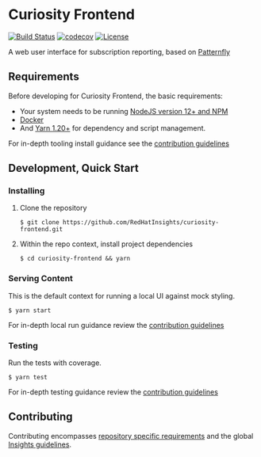 # Curiosity Frontend
[![Build Status](https://travis-ci.org/RedHatInsights/curiosity-frontend.svg?branch=master)](https://travis-ci.org/RedHatInsights/curiosity-frontend)
[![codecov](https://codecov.io/gh/RedHatInsights/curiosity-frontend/branch/master/graph/badge.svg)](https://codecov.io/gh/RedHatInsights/curiosity-frontend)
[![License](https://img.shields.io/github/license/RedHatInsights/curiosity-frontend.svg)](https://github.com/RedHatInsights/curiosity-frontend/blob/master/LICENSE)

A web user interface for subscription reporting, based on [Patternfly](https://www.patternfly.org/)

## Requirements
Before developing for Curiosity Frontend, the basic requirements:
 * Your system needs to be running [NodeJS version 12+ and NPM](https://nodejs.org/)
 * [Docker](https://docs.docker.com/engine/installation/)
 * And [Yarn 1.20+](https://yarnpkg.com) for dependency and script management.
 
For in-depth tooling install guidance see the [contribution guidelines](./CONTRIBUTING.md#Install)

## Development, Quick Start

### Installing
  1. Clone the repository
     ```
     $ git clone https://github.com/RedHatInsights/curiosity-frontend.git
     ```

  1. Within the repo context, install project dependencies
     ```
     $ cd curiosity-frontend && yarn
     ```

### Serving Content
This is the default context for running a local UI against mock styling.

  ```
  $ yarn start
  ```

For in-depth local run guidance review the [contribution guidelines](./CONTRIBUTING.md#Serving%20Content) 
  
### Testing
Run the tests with coverage.

  ```
  $ yarn test
  ```
  
For in-depth testing guidance review the [contribution guidelines](./CONTRIBUTING.md#Testing) 

## Contributing
Contributing encompasses [repository specific requirements](./CONTRIBUTING.md) and the global [Insights guidelines](https://cloud.redhat.com/docs/storybook?path=/story/welcome--getting-started).
